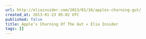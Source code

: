 ```yaml
---
url: http://eliainsider.com/2013/01/16/apples-churning-gut/
created_at: 2013-01-23 05:02 UTC
published: false
title: Apple’s Churning Of The Gut « Elia Insider
tags: []
---
```



